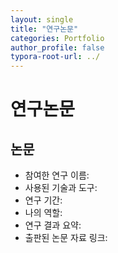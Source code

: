 ```yaml
---
layout: single
title: "연구논문"
categories: Portfolio
author_profile: false
typora-root-url: ../
---
```


# 연구논문



## 논문

* 참여한 연구 이름:
* 사용된 기술과 도구:
* 연구 기간:
* 나의 역할:
* 연구 결과 요약:
* 출판된 논문 자료 링크:

